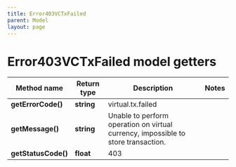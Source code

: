 ```yaml
---
title: Error403VCTxFailed
parent: Model
layout: page
---
```


# Error403VCTxFailed model getters

Method name | Return type | Description | Notes
------------ | ------------- | ------------- | -------------
**getErrorCode()** | **string** | virtual.tx.failed |
**getMessage()** | **string** | Unable to perform operation on virtual currency, impossible to store transaction. |
**getStatusCode()** | **float** | 403 |


